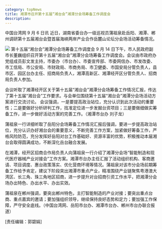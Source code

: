 ```yaml
---
category: topNews
title: 湘潭市召开第十五届“湘台会”湘潭分会场筹备工作调度会
description:
---
```


中国台湾网 9 月 6 日讯 近日，湖南省委台办一级巡视员蒲祖泉赴岳阳、湘潭、郴州调研第十五届湘台会暨首届海峡两岸产业合作岳麓山论坛分会场活动筹备情况。

![](http://www.hnstb.gov.cn/uploads/allimg/210922/1-21092210464I22.png)
第十五届“湘台会”湘潭分会场筹备工作调度会 9 月 14 日下午，市人民政府副市长董巍组织召开第十五届“湘台会”湘潭分会场筹备工作调度会。会议由市政府办党组成员彭文发主持，市委办（市台办）、市委宣传部、市委网信办、市发改委、市工信局、市公安局、市财政局、市商务局、市卫健委、市国安局分管负责人，县市区、园区台办主任、招商局负责人，湘潭高新区、湘潭经开区分管负责人、招商局负责人参加。

会议听取了湘潭经开区关于第十五届“湘台会”湘潭分会场筹备工作情况汇报，传达了第十五届“湘台会”工作要求。与会单位围绕第十五届“湘台会”湘潭分会场活动方案进行交流讨论。
会议强调，一是要提高政治站位，充分认识到此次活动的重要性；二是要做好分析研判工作，找准定位进一步发掘台资项目；三是要做细做实筹备工作，进一步做好活动方案的完善工作。（湘潭市台办 刘子龙）

蒲祖泉一行详细听取了岳阳分会场筹备工作情况汇报后强调，要进一步提高政治站位，充分认识办好湘台会的重要意义，不断完善工作方案，加紧做好筹备工作，严格风险防范，充分发挥好岳阳对台工作基础好、资源丰富的优势，积极推动本届湘台会取得圆满成功，不断深化岳台融合发展。

在湘潭，经开区招商合作局负责人向蒲祖泉一行介绍了湘潭分会场“智能制造和现代医疗器械产业对接会”工作方案。湘潭市台办主任汇报了活动组织机构、客商邀请、项目调度、惠台政策落实、优化营商环境等情况。蒲祖泉对该市分会场前期筹备工作给予肯定，建议下阶段突出湘潭市重点产业，精准围绕产业链聚焦粤港澳大湾区、长三角、珠三角地区招商，进一步提升对台招商引资工作水平，把湘潭分会场办出特色、办出水平、办出实效。

蒲祖泉在郴州强调，要突出郴州特色，主打智能制造的产业对接；要突出重点台商、重点嘉宾的邀请；要加强组织领导，继续保持良好态势和定力；要加强工作保障，严守安全底线。（中国台湾网、岳阳市台办、湘潭市台办、郴州市台办联合报道）

[责任编辑：郭碧娟]
